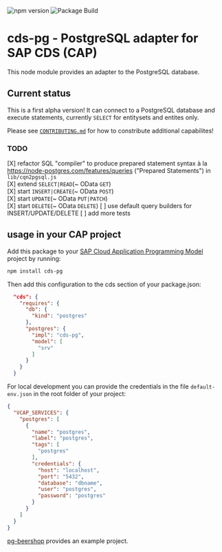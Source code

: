 ![npm version](https://img.shields.io/npm/v/cds-pg)
![Package Build](https://github.com/sapmentors/cds-pg/workflows/Node.js%20Package/badge.svg)

# cds-pg - PostgreSQL adapter for SAP CDS (CAP)

This node module provides an adapter to the PostgreSQL database.

## Current status

This is a first alpha version! It can connect to a PostgreSQL database and execute statements, currently `SELECT` for entitysets and entites only.

Please see [`CONTRIBUTING.md`](./docs/CONTRIBUTING.md) for how to constribute additional capabilites!

### TODO

[X] refactor SQL "compiler" to produce prepared statement syntax à la https://node-postgres.com/features/queries ("Prepared Statements") in `lib/cqn2pgsql.js`  
[X] extend `SELECT|READ`(~ OData `GET`)  
[X] start `INSERT|CREATE`(~ OData `POST`)  
[X] start `UPDATE`(~ OData `PUT|PATCH`)  
[X] start `DELETE`(~ OData `DELETE`)
[ ] use default query builders for INSERT/UPDATE/DELETE
[ ] add more tests

## usage in your CAP project

Add this package to your [SAP Cloud Application Programming Model](https://cap.cloud.sap/docs/) project by running:

```bash
npm install cds-pg
```

Then add this configuration to the cds section of your package.json:

```JSON
  "cds": {
    "requires": {
      "db": {
        "kind": "postgres"
      },
      "postgres": {
        "impl": "cds-pg",
        "model": [
          "srv"
        ]
      }
    }
  }
```

For local development you can provide the credentials in the file `default-env.json` in the root folder of your project:

```JSON
{
  "VCAP_SERVICES": {
    "postgres": [
      {
        "name": "postgres",
        "label": "postgres",
        "tags": [
          "postgres"
        ],
        "credentials": {
          "host": "localhost",
          "port": "5432",
          "database": "dbname",
          "user": "postgres",
          "password": "postgres"
        }
      }
    ]
  }
}
```

[pg-beershop](https://github.com/gregorwolf/pg-beershop) provides an example project.
